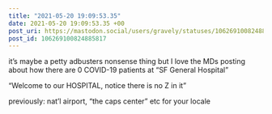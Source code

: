 ```yaml
---
title: "2021-05-20 19:09:53.35"
date: 2021-05-20 19:09:53.35 +00
post_uri: https://mastodon.social/users/gravely/statuses/106269100824885817
post_id: 106269100824885817
---
```

it’s maybe a petty adbusters nonsense thing but I love the MDs posting about how there are 0 COVID-19 patients at “SF General Hospital”

“Welcome to our HOSPITAL, notice there is no Z in it”

previously: nat’l airport, “the caps center” etc for your locale


